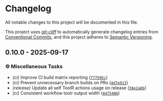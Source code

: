 # Changelog

All notable changes to this project will be documented in this file.

This project uses [*git-cliff*](https://git-cliff.org/) to automatically generate changelog entries
from [Conventional Commits](https://www.conventionalcommits.org/en/v1.0.0/), and this project adheres
to [Semantic Versioning](https://semver.org/spec/v2.0.0.html).

## 0.10.0 - 2025-09-17

### <!-- 7 -->⚙️ Miscellaneous Tasks

- *(ci)* Improve CI build matrix reporting ([`777595c`](https://github.com/s0undt3ch/ToolR/commit/777595c0ce4c32fe0a88e249e49fb36bc54206f9))
- *(ci)* Prevent unnecessary branch builds on PRs ([`4d7e911`](https://github.com/s0undt3ch/ToolR/commit/4d7e911fb7448e22fe9f5b961bfe368b3ef50868))
- *(release)* Update all self ToolR actions usage on release ([`38e2a8b`](https://github.com/s0undt3ch/ToolR/commit/38e2a8b92b7c95431cf3ff05e8af50d020b4f11d))
- *(ci)* Consistent workflow toolr output width ([`4475406`](https://github.com/s0undt3ch/ToolR/commit/447540685a36ddae3936ee4c3232474c42f59748))
